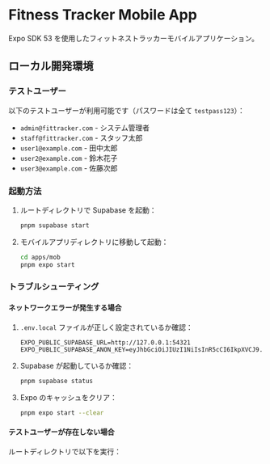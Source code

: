 # Fitness Tracker Mobile App

Expo SDK 53 を使用したフィットネストラッカーモバイルアプリケーション。

## ローカル開発環境

### テストユーザー

以下のテストユーザーが利用可能です（パスワードは全て `testpass123`）：

- `admin@fittracker.com` - システム管理者
- `staff@fittracker.com` - スタッフ太郎
- `user1@example.com` - 田中太郎
- `user2@example.com` - 鈴木花子
- `user3@example.com` - 佐藤次郎

### 起動方法

1. ルートディレクトリで Supabase を起動：

   ```bash
   pnpm supabase start
   ```

2. モバイルアプリディレクトリに移動して起動：
   ```bash
   cd apps/mob
   pnpm expo start
   ```

### トラブルシューティング

#### ネットワークエラーが発生する場合

1. `.env.local` ファイルが正しく設定されているか確認：

   ```
   EXPO_PUBLIC_SUPABASE_URL=http://127.0.0.1:54321
   EXPO_PUBLIC_SUPABASE_ANON_KEY=eyJhbGciOiJIUzI1NiIsInR5cCI6IkpXVCJ9.eyJpc3MiOiJzdXBhYmFzZS1kZW1vIiwicm9sZSI6ImFub24iLCJleHAiOjE5ODM4MTI5OTZ9.CRXP1A7WOeoJeXxjNni43kdQwgnWNReilDMblYTn_I0
   ```

2. Supabase が起動しているか確認：

   ```bash
   pnpm supabase status
   ```

3. Expo のキャッシュをクリア：
   ```bash
   pnpm expo start --clear
   ```

#### テストユーザーが存在しない場合

ルートディレクトリで以下を実行：

```bash

```
